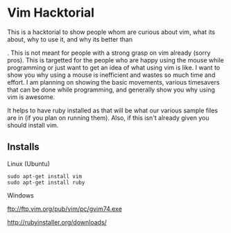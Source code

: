 # Vim Hacktorial 

This is a hacktorial to show people whom are curious about vim, what its about, why to use it, and why its better than <div><insert favorite editor></div>. This is not meant for people with a strong grasp on vim already (sorry pros). This is targetted for the people who are happy using the mouse while programming or just want to get an idea of what using vim is like. I want to show you why using a mouse is inefficient and wastes so much time and effort. I am planning on showing the basic movements, various timesavers that can be done while programming, and generally show you why using vim is awesome. 

It helps to have ruby installed as that will be what our various sample files are in (if you plan on running them). Also, if this isn't already given you should install vim.

## Installs

Linux (Ubuntu)

``` 
sudo apt-get install vim 
sudo apt-get install ruby
```

Windows

ftp://ftp.vim.org/pub/vim/pc/gvim74.exe

http://rubyinstaller.org/downloads/
